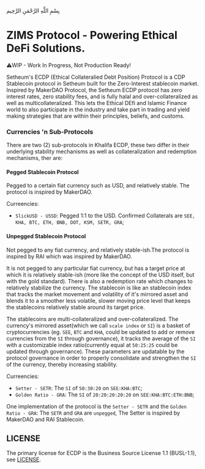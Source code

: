 بِسْمِ اللَّهِ الرَّحْمَنِ الرَّحِيم

# ZIMS Protocol - Powering Ethical DeFi Solutions.

⚠️WIP - Work In Progress, Not Production Ready!

Setheum's ECDP (Ethical Collateralied Debt Position) Protocol is a CDP Stablecoin protocol in Setheum built for the Zero-Interest stablecoin market. Inspired by MakerDAO Protocol, the Setheum ECDP protocol has zero interest rates, zero stability fees, and is fully halal and over-collateralized as well as multicollateralized. This lets the Ethical DEfi and Islamic Finance world to also participate in the industry and take part in trading and yield making strategies that are within their principles, beliefs, and customs.

### Currencies 'n Sub-Protocols

There are two (2) sub-protocols in Khalifa ECDP, these two differ in their underlying stability mechanisms as well as collateralization and redemption mechanisms, ther are:

####  Pegged Stablecoin Protocol

Pegged to a certain fiat currency such as USD, and relatively stable. The protocol is inspired by MakerDAO.
 
Curreencies:
- `SlickUSD - USSD`: Pegged 1:1 to the USD.
Confirmed Collaterals are `SEE, KHA, BTC, ETH, BNB, DOT, KSM, SETR, GRA`;

####  Unpegged Stablecoin Protocol

Not pegged to any fiat currency, and relatively stable-ish.The protocol is inspired by RAI which was inspired by MakerDAO.

It is not pegged to any particular fiat currency, but has a target price at which it is relatively stable-ish (more like the concept of the USD itself, but with the gold standard). There is also a redemption rate which changes to relatively stabilize the currency. The stablecoin is like an stablecoin index that tracks the market movement and volatility of it's mirrored asset and blends it to a smoother less volatile, slower moving price level that keeps the stablecoins relatively stable around its target price.

The stablecoins are multi-collateralized and over-collateralized. The currency's mirrored asset(which we call `scale index` or `SI`) is a basket of cryptocurrencies (eg. `SEE`, `BTC` and `KHA`, could be updated to add or remove currencies from the `SI` through governance), it tracks the average of the `SI` with a customizable index ratio(currently equal at `50:25:25` could be updated through governance). These parameters are updatable by the protocol governance in order to properly consolidate and strengthen the `SI` of the currency, thereby increasing stability.

Curreencies:
- `Setter - SETR`: The `SI` of `50:30:20` on `SEE:KHA:BTC`;
- `Golden Ratio - GRA`: The `SI` of `20:20:20:20:20` on `SEE:KHA:BTC:ETH:BNB`;

 One implementation of the protocol is the `Setter - SETR` and the `Golden Ratio - GRA`: The `SETR` and `GRA` are `unpegged`,  The Setter is inspired by MakerDAO and RAI Stablecoin.

## LICENSE
The primary license for ECDP is the Business Source License 1.1 (BUSL-1.1), see [LICENSE](https://github.com/Khalifa-Blockchain/ECDP/blob/main/LICENSE.md).
